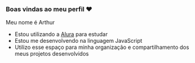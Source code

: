 ### Boas vindas ao meu perfil ❤️

Meu nome é Arthur 

- Estou utilizando a [Alura](https://www.alura.com.br) para estudar
- Estou me desenvolvendo na linguagem JavaScript
- Utilizo esse espaço para minha organização e compartilhamento dos meus projetos desenvolvidos

